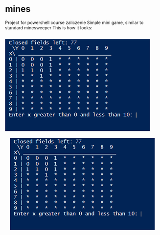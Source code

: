 # mines
Project for powershell course zaliczenie
Simple mini game, similar to standard minesweeper
This is how it looks:

![Screenshot](gameplay.png)
---------------------------------------

<div align="center">
    <img src="gameplay.png" style="vertical-align: top;" />
</div>
